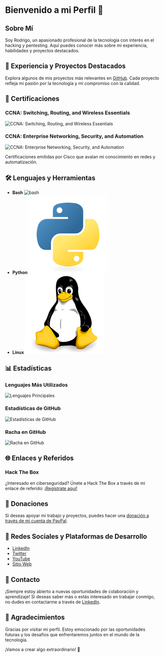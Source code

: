 # Bienvenido a mi Perfil 👋

## Sobre Mí
Soy Rodrigo, un apasionado profesional de la tecnología con interés en el hacking y pentesting. Aquí puedes conocer más sobre mi experiencia, habilidades y proyectos destacados.

## 💼 Experiencia y Proyectos Destacados
Explora algunos de mis proyectos más relevantes en [GitHub](https://github.com/rodrigo47363). Cada proyecto refleja mi pasión por la tecnología y mi compromiso con la calidad.

## 🚀 Certificaciones

### CCNA: Switching, Routing, and Wireless Essentials
![CCNA: Switching, Routing, and Wireless Essentials](https://images.credly.com/images/f4ccdba9-dd65-4349-baad-8f05df116443/CCNASRWE__1_.png)

### CCNA: Enterprise Networking, Security, and Automation
![CCNA: Enterprise Networking, Security, and Automation](https://images.credly.com/images/0a6d331e-8abf-4272-a949-33f754569a76/CCNAENSA__1_.png)

Certificaciones emitidas por Cisco que avalan mi conocimiento en redes y automatización.

## 🛠️ Lenguajes y Herramientas

- **Bash** ![bash](https://www.vectorlogo.zone/logos/gnu_bash/gnu_bash-icon.svg)
- **Python** ![python](https://raw.githubusercontent.com/devicons/devicon/master/icons/python/python-original.svg)
- **Linux** ![linux](https://raw.githubusercontent.com/devicons/devicon/master/icons/linux/linux-original.svg)

## 📊 Estadísticas

### Lenguajes Más Utilizados
![Lenguajes Principales](https://github-readme-stats.vercel.app/api/top-langs/?username=rodrigo47363&layout=compact&theme=dark)

### Estadísticas de GitHub
![Estadísticas de GitHub](https://github-readme-stats.vercel.app/api?username=rodrigo47363&show_icons=true&count_private=true&hide=stars&theme=dark)

### Racha en GitHub
![Racha en GitHub](https://github-readme-streak-stats.herokuapp.com/?user=rodrigo47363&theme=dark)

## 🌐 Enlaces y Referidos

### Hack The Box
¿Interesado en ciberseguridad? Únete a Hack The Box a través de mi enlace de referido: [¡Regístrate aquí!](https://referral.hackthebox.com/mz7ZtlJ)

## 💖 Donaciones

Si deseas apoyar mi trabajo y proyectos, puedes hacer una [donación a través de mi cuenta de PayPal](https://paypal.me/tu_usuario).

## 📱 Redes Sociales y Plataformas de Desarrollo

- [LinkedIn](https://www.linkedin.com/in/rodrigo-v-695728215/)
- [Twitter](https://twitter.com/Rodrigo47363)
- [YouTube](https://youtube.com/@Rodrigo-47363?sub_confirmation=1)
- [Sitio Web](https://rodrigo47363.github.io/)

## 📩 Contacto
¡Siempre estoy abierto a nuevas oportunidades de colaboración y aprendizaje! Si deseas saber más o estás interesado en trabajar conmigo, no dudes en contactarme a través de [LinkedIn](https://www.linkedin.com/in/rodrigo-v-695728215/).

## 🙏 Agradecimientos
Gracias por visitar mi perfil. Estoy emocionado por las oportunidades futuras y los desafíos que enfrentaremos juntos en el mundo de la tecnología.

¡Vamos a crear algo extraordinario! 🚀
